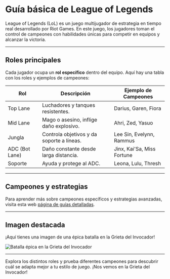 # Guía básica de League of Legends

League of Legends (LoL) es un juego multijugador de estrategia en tiempo real desarrollado por Riot Games. En este juego, los jugadores toman el control de campeones con habilidades únicas para competir en equipos y alcanzar la victoria.

---

## Roles principales

Cada jugador ocupa un **rol específico** dentro del equipo. Aquí hay una tabla con los roles y ejemplos de campeones:

| Rol            | Descripción                               | Ejemplo de Campeones       |
| -------------- | ----------------------------------------- | -------------------------- |
| Top Lane       | Luchadores y tanques resistentes.         | Darius, Garen, Fiora       |
| Mid Lane       | Mago o asesino, inflige daño explosivo.   | Ahri, Zed, Yasuo           |
| Jungla         | Controla objetivos y da soporte a líneas. | Lee Sin, Evelynn, Rammus   |
| ADC (Bot Lane) | Daño constante desde larga distancia.     | Jinx, Kai'Sa, Miss Fortune |
| Soporte        | Ayuda y protege al ADC.                   | Leona, Lulu, Thresh        |

---

## Campeones y estrategias

Para aprender más sobre campeones específicos y estrategias avanzadas, visita esta web [página de guías detalladas](https://www.op.gg/).

---

## Imagen destacada

¡Aquí tienes una imagen de una épica batalla en la Grieta del Invocador!

![Batalla épica en la Grieta del Invocador](https://cdn.example.com/imagen-batalla.jpg)

---

Explora los distintos roles y prueba diferentes campeones para descubrir cuál se adapta mejor a tu estilo de juego. ¡Nos vemos en la Grieta del Invocador!
